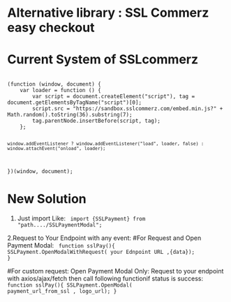 # Alternative library : SSL Commerz easy checkout  

# Current System of SSLcommerz
<code>
(function (window, document) {
	var loader = function () {
	    var script = document.createElement("script"), tag = document.getElementsByTagName("script")[0];
	    script.src = "https://sandbox.sslcommerz.com/embed.min.js?" + Math.random().toString(36).substring(7);
	    tag.parentNode.insertBefore(script, tag);
	};

	window.addEventListener ? window.addEventListener("load", loader, false) : window.attachEvent("onload", loader);
})(window, document);</code>

# New Solution

1. Just import Like: 
<code> import {SSLPayment} from "path..../SSLPaymentModal";</code>

2.Request to Your Endpoint with any event:
  #For Request and Open Payment Modal:
  <code>
  function sslPay(){
    SSLPayment.OpenModalWithRequest( your Ednpoint URL ,{data});
  }</code>
 
  #For custom request:  Open Payment Modal Only:
   Request to your endpoint with axios/ajax/fetch then call following functionif status is success:
   <code>
    function sslPay(){
    SSLPayment.OpenModal( payment_url_from_ssl , logo_url);
    }</code>
